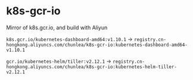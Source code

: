 # k8s-gcr-io
Mirror of k8s.gcr.io, and build with Aliyun

`k8s.gcr.io/kubernetes-dashboard-amd64:v1.10.1` ->
`registry.cn-hongkong.aliyuncs.com/chunlea/k8s-gcr-io:kubernetes-dashboard-amd64-v1.10.1`

`gcr.io/kubernetes-helm/tiller:v2.12.1` ->
`registry.cn-hongkong.aliyuncs.com/chunlea/k8s-gcr-io:kubernetes-helm-tiller-v2.12.1`
